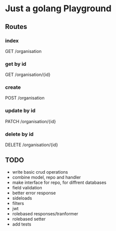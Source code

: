 # Just a golang Playground

## Routes

### index
GET /organisation 

### get by id
GET /organisation/{id}

### create
POST /organisation

### update by id
PATCH /organisation/{id}

### delete by id
DELETE /organisation/{id}


## TODO
- write basic crud operations
- combine model, repo and handler
- make interface for repo, for diffrent databases
- field validation
- better error response
- sideloads
- filters
- jwt
- rolebased responses/tranformer
- rolebased setter
- add tests